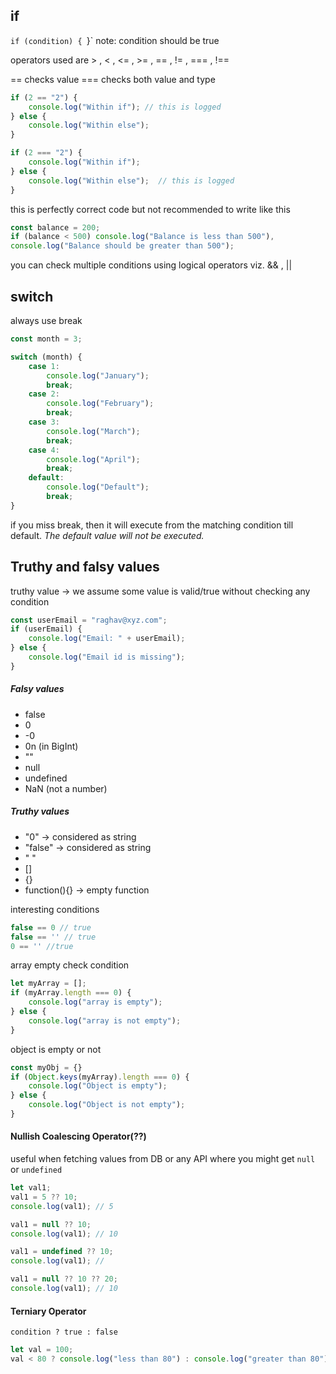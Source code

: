 ## if
`if (condition) {
`}`
note: condition should be true

operators used are > , < , <= , >= , == , != , === , !==

== checks value
=== checks both value and type

```javascript
if (2 == "2") {
	console.log("Within if"); // this is logged
} else {
	console.log("Within else");
}

if (2 === "2") {
	console.log("Within if");
} else {
	console.log("Within else");  // this is logged
}
```

this is perfectly correct code but not recommended to write like this
```Javascript
const balance = 200;
if (balance < 500) console.log("Balance is less than 500"),
console.log("Balance should be greater than 500");
```

you can check multiple conditions using logical operators viz. && , ||


## switch
always use break

```Javascript
const month = 3;

switch (month) {
	case 1:
		console.log("January");
		break;
	case 2:
		console.log("February");
		break;
	case 3:
		console.log("March");
		break;
	case 4:
		console.log("April");
		break;
	default:
		console.log("Default");
		break;
}
```

if you miss break, then it will execute from the matching condition till default. *The default value will not be executed.*

## Truthy and falsy values
truthy value -> we assume some value is valid/true without checking any condition

```javascript
const userEmail = "raghav@xyz.com";
if (userEmail) {
	console.log("Email: " + userEmail);
} else {
	console.log("Email id is missing");
}
```

##### Falsy values
- false
- 0
- -0
- 0n (in BigInt)
- ""
- null
- undefined
- NaN (not a number)

##### Truthy values
- "0" -> considered as string
- "false" -> considered as string
- " "
- []
- {}
- function(){} -> empty function

interesting conditions
```javascript
false == 0 // true
false == '' // true
0 == '' //true
```
 

array empty check condition
```javascript
let myArray = [];
if (myArray.length === 0) {
	console.log("array is empty");
} else {
	console.log("array is not empty");
}
```

object is empty or not
```javascript
const myObj = {}
if (Object.keys(myArray).length === 0) {
	console.log("Object is empty");
} else {
	console.log("Object is not empty");
}
```


#### Nullish Coalescing Operator(??)
useful when fetching values from DB or any API where you might get `null` or `undefined`
```typescript
let val1;
val1 = 5 ?? 10;
console.log(val1); // 5

val1 = null ?? 10;
console.log(val1); // 10

val1 = undefined ?? 10;
console.log(val1); //

val1 = null ?? 10 ?? 20;
console.log(val1); // 10
```

#### Terniary Operator
`condition ? true : false`

```javascript
let val = 100;
val < 80 ? console.log("less than 80") : console.log("greater than 80"); // greater than 80
```

